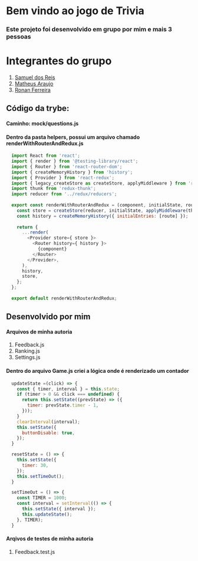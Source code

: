 # Bem vindo ao jogo de Trivia

### Este projeto foi desenvolvido em grupo por mim e mais 3 pessoas

<h1>Integrantes do grupo</h1>

<ol>
  <li><a href= "https://github.com/holygato">Samuel dos Reis</a></li>
  <li><a href= "https://github.com/matheusfoaraujo">Matheus Araujo</a></li>
  <li><a href= "https://github.com/ronaferr">Ronan Ferreira</a></li>
</ol>


## Código da trybe:

<h4>Caminho: mock/questions.js</h4>

<h4>Dentro da pasta helpers, possui um arquivo chamado renderWithRouterAndRedux.js</h4>

```js
  import React from 'react';
  import { render } from '@testing-library/react';
  import { Router } from 'react-router-dom';
  import { createMemoryHistory } from 'history';
  import { Provider } from 'react-redux';
  import { legacy_createStore as createStore, applyMiddleware } from 'redux';
  import thunk from 'redux-thunk';
  import reducer from '../redux/reducers';
  
  export const renderWithRouterAndRedux = (component, initialState, route = '/') => {
    const store = createStore(reducer, initialState, applyMiddleware(thunk));
    const history = createMemoryHistory({ initialEntries: [route] });
  
    return {
      ...render(
        <Provider store={ store }>
          <Router history={ history }>
            {component}
          </Router>
        </Provider>,
      ),
      history,
      store,
    };
  };
  
  export default renderWithRouterAndRedux;
```
## Desenvolvido por mim

<h4>Arquivos de minha autoria</h4>

<ol>
  <li>Feedback.js</li>
  <li>Ranking.js</li>
  <li>Settings.js</li>
</ol>

<h4>Dentro do arquivo Game.js criei a lógica onde é renderizado um contador</h4>

```js
  updateState =(click) => {
    const { timer, interval } = this.state;
    if (timer > 0 && click === undefined) {
      return this.setState((prevState) => ({
        timer: prevState.timer - 1,
      }));
    }
    clearInterval(interval);
    this.setState({
      buttonDisable: true,
    });
  }

  resetState = () => {
    this.setState({
      timer: 30,
    });
    this.setTimeOut();
  }

  setTimeOut = () => {
    const TIMER = 1000;
    const interval = setInterval(() => {
      this.setState({ interval });
      this.updateState();
    }, TIMER);
  }
```

<h4>Arqivos de testes de minha autoria</h4>

<ol>
  <li>Feedback.test.js</li>
</ol>
